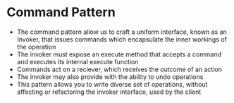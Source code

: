 # Command Pattern

- The command pattern allow us to craft a uniform interface, known as an Invoker, that issues commands which encapsulate the inner workings of the operation
- The invoker must expose an execute method that accepts a command and executes its internal execute function
- Commands act on a reciever, which receives the outcome of an action
- The invoker may also provide with the ability to undo operations
- This pattern allows you to write diverse set of operations, without affecting or refactoring the invoker interface, used by the client
